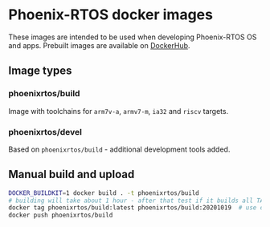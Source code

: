 # Phoenix-RTOS docker images

These images are intended to be used when developing Phoenix-RTOS OS and apps.
Prebuilt images are available on [DockerHub](https://hub.docker.com/r/phoenixrtos/build).

## Image types

### phoenixrtos/build

Image with toolchains for `arm7v-a`, `armv7-m`, `ia32` and `riscv` targets.

### phoenixrtos/devel

Based on `phoenixrtos/build` - additional development tools added.

## Manual build and upload

```bash
DOCKER_BUILDKIT=1 docker build . -t phoenixrtos/build
# building will take about 1 hour - after that test if it builds all TARGETs from phoenix-rtos-project
docker tag phoenixrtos/build:latest phoenixrtos/build:20201019  # use current date
docker push phoenixrtos/build
```

